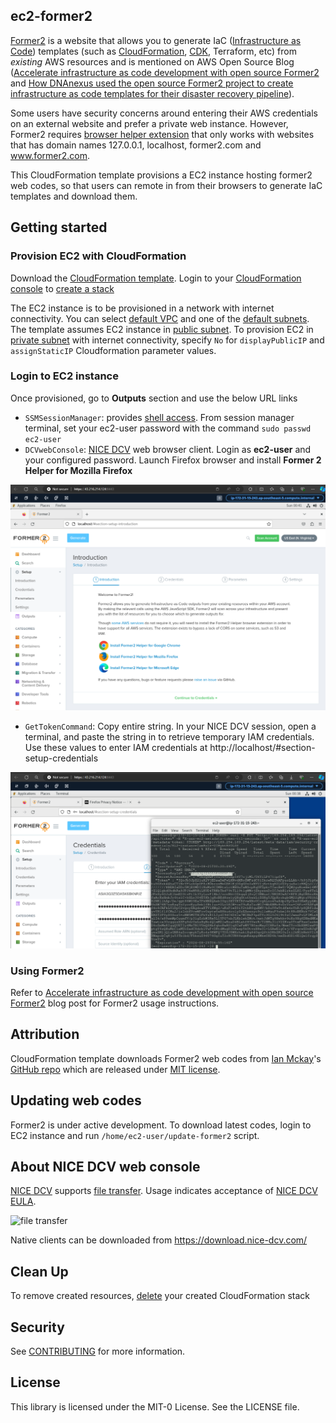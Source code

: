 ## ec2-former2

[Former2](https://former2.com/) is a website that allows you to generate IaC ([Infrastructure as Code](https://docs.aws.amazon.com/whitepapers/latest/introduction-devops-aws/infrastructure-as-code.html)) templates (such as [CloudFormation](https://docs.aws.amazon.com/whitepapers/latest/introduction-devops-aws/aws-cloudformation.html), [CDK](https://docs.aws.amazon.com/whitepapers/latest/introduction-devops-aws/aws-cdk.html), Terraform, etc) from _existing_ AWS resources and is mentioned on AWS Open Source Blog ([Accelerate infrastructure as code development with open source Former2](https://aws.amazon.com/blogs/opensource/accelerate-infrastructure-as-code-development-with-open-source-former2/) and [How DNAnexus used the open source Former2 project to create infrastructure as code templates for their disaster recovery pipeline](https://aws.amazon.com/blogs/opensource/how-dnanexus-used-the-open-source-former2-project-to-create-infrastructure-as-code-templates-for-their-disaster-recovery-pipeline/)).

Some users have security concerns around entering their AWS credentials on an external website and prefer a private web instance.  However, Former2 requires [browser helper extension](https://github.com/iann0036/former2-helper) that only works with websites that has domain names 127.0.0.1, localhost, former2.com and www.former2.com. 

This CloudFormation template provisions a EC2 instance hosting former2 web codes, so that users can remote in from their browsers to generate IaC templates and download them.



## Getting started

###  Provision EC2 with CloudFormation
Download the [CloudFormation template](AmazonLinux2-former2.yaml). Login to your [CloudFormation console](https://console.aws.amazon.com/cloudformation/home#/stacks/create/template) to [create a stack](https://docs.aws.amazon.com/AWSCloudFormation/latest/UserGuide/cfn-console-create-stack.html)


The EC2 instance is to be provisioned in a network with internet connectivity. You can select [default VPC](https://docs.aws.amazon.com/vpc/latest/userguide/default-vpc.html) and one of the [default subnets](https://docs.aws.amazon.com/vpc/latest/userguide/default-vpc.html#default-subnet). The template assumes EC2 instance in [public subnet](https://docs.aws.amazon.com/vpc/latest/userguide/VPC_Scenario1.html). To provision EC2 in [private subnet](https://docs.aws.amazon.com/vpc/latest/userguide/VPC_Scenario2.html) with internet connectivity, specify `No` for `displayPublicIP` and `assignStaticIP` Cloudformation parameter values.


### Login to EC2 instance
Once provisioned, go to **Outputs** section and use the below URL links

- `SSMSessionManager`: provides [shell access](https://aws.amazon.com/blogs/aws/new-session-manager/). From session manager terminal, set your ec2-user password with the command `sudo passwd ec2-user`
- `DCVwebConsole`: [NICE DCV](https://aws.amazon.com/hpc/dcv/) web browser client. Login as **ec2-user** and your configured password. Launch Firefox browser and install **Former 2 Helper for Mozilla Firefox**

![ec2.png](./images/ec2.png)

- `GetTokenCommand`: Copy entire string. In your NICE DCV session, open a terminal, and paste the string in to retrieve temporary IAM credentials. Use these values to enter IAM credentials at http://localhost/#section-setup-credentials


![ec2.png](./images/credentials.png)


### Using Former2
Refer to [Accelerate infrastructure as code development with open source Former2](https://aws.amazon.com/blogs/opensource/accelerate-infrastructure-as-code-development-with-open-source-former2/) blog post for Former2 usage instructions. 

## Attribution
CloudFormation template downloads Former2 web codes from [Ian Mckay](https://github.com/iann0036)'s [GitHub repo](https://github.com/iann0036/former2) which are released under [MIT license](https://github.com/iann0036/former2/blob/master/LICENSE).

## Updating web codes
Former2 is under active development. To download latest codes, login to EC2 instance and run `/home/ec2-user/update-former2` script. 

## About NICE DCV web console
[NICE DCV](https://aws.amazon.com/hpc/dcv/) supports [file transfer](https://docs.aws.amazon.com/dcv/latest/userguide/using-transfer-web.html). Usage indicates acceptance of [NICE DCV EULA](https://www.nice-dcv.com/eula.html).

![file transfer](https://docs.aws.amazon.com/images/dcv/latest/userguide/images/web-storage.png)

Native clients can be downloaded from https://download.nice-dcv.com/


## Clean Up
To remove created resources, [delete](https://docs.aws.amazon.com/AWSCloudFormation/latest/UserGuide/cfn-console-delete-stack.html) your created CloudFormation stack


## Security

See [CONTRIBUTING](CONTRIBUTING.md#security-issue-notifications) for more information.

## License

This library is licensed under the MIT-0 License. See the LICENSE file.

